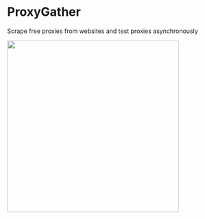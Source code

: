 # ProxyGather
Scrape free proxies from websites and test proxies asynchronously

<img src="https://i.imgur.com/Fdt0ziW.png" width="400" />
